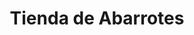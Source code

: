 ---
title: "Tienda de Abarrotes"
url: /ciudad-satelite/tienda-de-abarrotes-calle-30-b/
shop: Lebensmittel
---